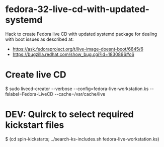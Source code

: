 # fedora-32-live-cd-with-updated-systemd
Hack to create Fedora live CD with updated systemd package for dealing with boot issues as described at:
  - https://ask.fedoraproject.org/t/live-image-doesnt-boot/6645/6
  - https://bugzilla.redhat.com/show_bug.cgi?id=1830896#c6

# Create live CD
$ sudo livecd-creator --verbose --config=fedora-live-workstation.ks --fslabel=Fedora-LiveCD --cache=/var/cache/live


# DEV: Quirck to select required kickstart files
$ (cd spin-kickstarts; ../search-ks-includes.sh fedora-live-workstation.ks)

